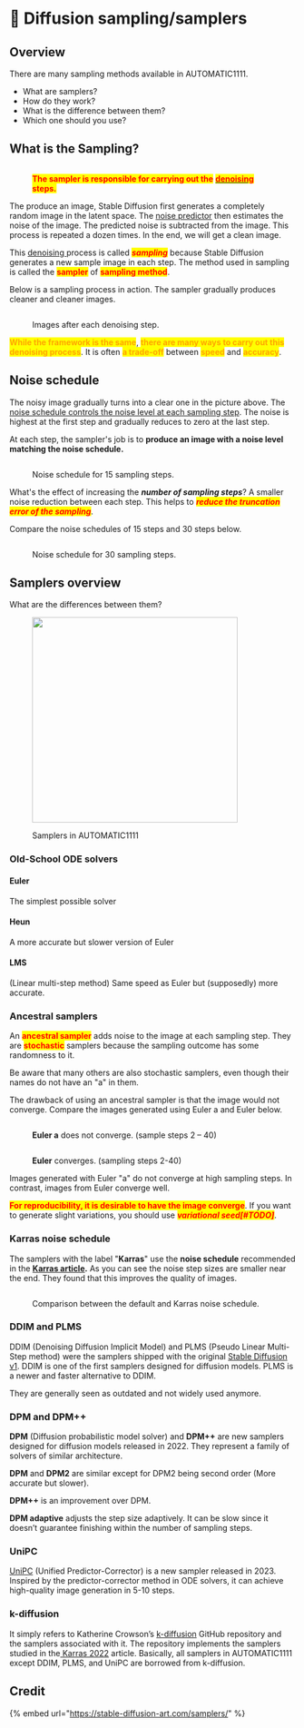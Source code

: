 # 🍁 Diffusion sampling/samplers

## Overview

There are many sampling methods available in AUTOMATIC1111.

* What are samplers?
* How do they work?
* What is the difference between them?
* Which one should you use?

## What is the Sampling?

<figure><img src="../../.gitbook/assets/image (4).png" alt=""><figcaption><p><mark style="color:red;"><strong>The sampler is responsible for carrying out the</strong></mark> <a href="denoising-strength.md"><mark style="color:red;"><strong>denoising</strong></mark> </a><mark style="color:red;"><strong>steps.</strong></mark></p></figcaption></figure>

The produce an image, Stable Diffusion first generates a completely random image in the latent space. The [noise predictor](diffusion-in-image.md#noise-predictor) then estimates the noise of the image. The predicted noise is subtracted from the image. This process is repeated a dozen times. In the end, we will get a clean image.

This [denoising ](denoising-strength.md)process is called _<mark style="color:red;">**sampling**</mark>_ because Stable Diffusion generates a new sample image in each step. The method used in sampling is called the <mark style="color:red;">**sampler**</mark> of <mark style="color:red;">**sampling method**</mark>.&#x20;

Below is a sampling process in action. The sampler gradually produces cleaner and cleaner images.

<figure><img src="../../.gitbook/assets/image (24).png" alt=""><figcaption><p>Images after each denoising step.</p></figcaption></figure>

<mark style="color:orange;">**While the framework is the same**</mark>, <mark style="color:orange;">**there are many ways to carry out this denoising process**</mark>. It is often <mark style="color:orange;">**a trade-off**</mark> between <mark style="color:orange;">**speed**</mark> and <mark style="color:orange;">**accuracy**</mark>.

## Noise schedule

The noisy image gradually turns into a clear one in the picture above. The [noise schedule controls the noise level at each sampling step](stable-diffusion-workflow.md#noise-schedule). The noise is highest at the first step and gradually reduces to zero at the last step.

At each step, the sampler's job is to **produce an image with a noise level matching the noise schedule.**

<figure><img src="../../.gitbook/assets/image (44).png" alt=""><figcaption><p>Noise schedule for 15 sampling steps.</p></figcaption></figure>

What's the effect of increasing the _**number of sampling steps**_? A smaller noise reduction between each step. This helps to _<mark style="color:red;">**reduce the truncation error of the sampling**</mark>_.

Compare the noise schedules of 15 steps and 30 steps below.

<figure><img src="../../.gitbook/assets/image (67).png" alt=""><figcaption><p>Noise schedule for 30 sampling steps.</p></figcaption></figure>

## Samplers overview

What are the differences between them?

<figure><img src="../../.gitbook/assets/image (32).png" alt="" width="362"><figcaption><p>Samplers in AUTOMATIC1111</p></figcaption></figure>

### Old-School ODE solvers

#### Euler

The simplest possible solver

#### Heun

A more accurate but slower version of Euler

#### LMS

(Linear multi-step method) Same speed as Euler but (supposedly) more accurate.

### Ancestral samplers

An <mark style="color:red;">**ancestral sampler**</mark> adds noise to the image at each sampling step. They are <mark style="color:red;">**stochastic**</mark> samplers because the sampling outcome has some randomness to it.

Be aware that many others are also stochastic samplers, even though their names do not have an "a" in them.

The drawback of using an ancestral sampler is that the image would not converge. Compare the images generated using Euler a and Euler below.

<figure><img src="../../.gitbook/assets/euler-a-2-40.webp" alt=""><figcaption><p><strong>Euler a</strong> does not converge. (sample steps 2 – 40)</p></figcaption></figure>

<figure><img src="../../.gitbook/assets/euler-2-40.webp" alt=""><figcaption><p><strong>Euler</strong> converges. (sampling steps 2-40)</p></figcaption></figure>



Images generated with Euler "a" do not converge at high sampling steps. In contrast, images from Euler converge well.

<mark style="color:red;">**For reproducibility, it is desirable to have the image converge**</mark>. If you want to generate slight variations, you should use _<mark style="color:red;">**variational seed\[#TODO]**</mark>_.

### Karras noise schedule

The samplers with the label "**Karras**" use the **noise schedule** recommended in the [**Karras article**](https://arxiv.org/abs/2206.00364)**.** As you can see the noise step sizes are smaller near the end. They found that this improves the quality of images.

<figure><img src="../../.gitbook/assets/image-102.webp" alt=""><figcaption><p>Comparison between the default and Karras noise schedule.</p></figcaption></figure>

### DDIM and PLMS

DDIM (Denoising Diffusion Implicit Model) and PLMS (Pseudo Linear Multi-Step method) were the samplers shipped with the original [Stable Diffusion v1](https://github.com/CompVis/stable-diffusion). DDIM is one of the first samplers designed for diffusion models. PLMS is a newer and faster alternative to DDIM.

They are generally seen as outdated and not widely used anymore.

### DPM and DPM++

**DPM** (Diffusion probabilistic model solver) and **DPM++** are new samplers designed for diffusion models released in 2022. They represent a family of solvers of similar architecture.

**DPM** and **DPM2** are similar except for DPM2 being second order (More accurate but slower).

**DPM++** is an improvement over DPM.

**DPM adaptive** adjusts the step size adaptively. It can be slow since it doesn’t guarantee finishing within the number of sampling steps.

### UniPC

[UniPC](https://unipc.ivg-research.xyz/) (Unified Predictor-Corrector) is a new sampler released in 2023. Inspired by the predictor-corrector method in ODE solvers, it can achieve high-quality image generation in 5-10 steps.

### k-diffusion

It simply refers to Katherine Crowson’s [k-diffusion](https://github.com/crowsonkb/k-diffusion) GitHub repository and the samplers associated with it. The repository implements the samplers studied in the[ Karras 2022](https://arxiv.org/abs/2206.00364) article. Basically, all samplers in AUTOMATIC1111 except DDIM, PLMS, and UniPC are borrowed from k-diffusion.

## Credit

{% embed url="https://stable-diffusion-art.com/samplers/" %}
